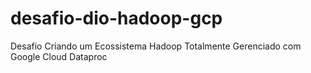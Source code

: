 # desafio-dio-hadoop-gcp
Desafio Criando um Ecossistema Hadoop Totalmente Gerenciado com Google Cloud Dataproc

